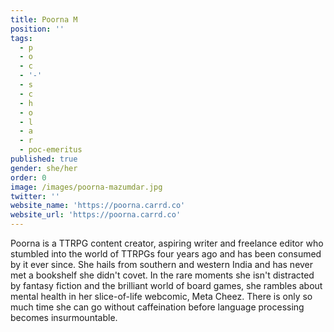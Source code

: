 ```yaml
---
title: Poorna M
position: ''
tags:
  - p
  - o
  - c
  - '-'
  - s
  - c
  - h
  - o
  - l
  - a
  - r
  - poc-emeritus
published: true
gender: she/her
order: 0
image: /images/poorna-mazumdar.jpg
twitter: ''
website_name: 'https://poorna.carrd.co'
website_url: 'https://poorna.carrd.co'
---
```


Poorna is a TTRPG content creator, aspiring writer and freelance editor who stumbled into the world of TTRPGs four years ago and has been consumed by it ever since. She hails from southern and western India and has never met a bookshelf she didn't covet. In the rare moments she isn't distracted by fantasy fiction and the brilliant world of board games, she rambles about mental health in her slice-of-life webcomic, Meta Cheez. There is only so much time she can go without caffeination before language processing becomes insurmountable.
